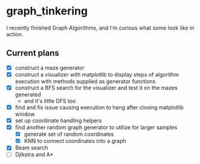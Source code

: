 # graph_tinkering
I recently finished Graph Algorithms, and I'm curious what some look like in action.

## Current plans
- [x] construct a maze generator
- [x] construct a visualizer with matplotlib to display steps of algorithm execution with methods supplied as generator functions
- [x] construct a BFS search for the visualizer and test it on the mazes generated
   - and it's little DFS too
- [x] find and fix issue causing execution to hang after closing matplotlib window
- [x] set up coordinate handling helpers
- [x] find another random graph generator to utilize for larger samples
   - [x] generate set of random coordinates
   - [x] KNN to connect coordinates into a graph
- [x] Beam search
- [ ] Djikstra and A*
